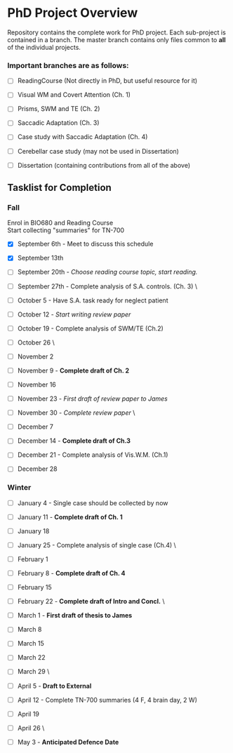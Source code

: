 PhD Project Overview
===================

Repository contains the complete work for PhD project. Each sub-project is contained in a branch. The master branch contains only files common to **all** of the individual projects. 

### Important branches are as follows:

* [ ] ReadingCourse (Not directly in PhD, but useful resource for it)
* [ ] Visual WM and Covert Attention (Ch. 1)
* [ ] Prisms, SWM and TE (Ch. 2)
* [ ] Saccadic Adaptation (Ch. 3)
* [ ] Case study with Saccadic Adaptation (Ch. 4)
* [ ] Cerebellar case study (may not be used in Dissertation)
* [ ] Dissertation (containing contributions from all of the above)


## Tasklist for Completion

### Fall

Enrol in BIO680 and Reading Course \
Start collecting "summaries" for TN-700

* [X] September 6th  - Meet to discuss this schedule
* [X] September 13th
* [ ] September 20th - *Choose reading course topic, start reading.*
* [ ] September 27th - Complete analysis of S.A. controls. (Ch. 3)
\
* [ ] October 5   - Have S.A. task ready for neglect patient
* [ ] October 12  - *Start writing review paper*
* [ ] October 19  - Complete analysis of SWM/TE (Ch.2)
* [ ] October 26
\
* [ ] November 2
* [ ] November 9  - **Complete draft of Ch. 2**
* [ ] November 16
* [ ] November 23 - *First draft of review paper to James*
* [ ] November 30 - *Complete review paper*
\
* [ ] December 7
* [ ] December 14 - **Complete draft of Ch.3**
* [ ] December 21 - Complete analysis of Vis.W.M. (Ch.1)
* [ ] December 28


### Winter

* [ ] January 4   - Single case should be collected by now
* [ ] January 11  - **Complete draft of Ch. 1**
* [ ] January 18
* [ ] January 25  - Complete analysis of single case (Ch.4)
\
* [ ] February 1
* [ ] February 8  - **Complete draft of Ch. 4**
* [ ] February 15
* [ ] February 22 - **Complete draft of Intro and Concl.**
\
* [ ] March 1     - **First draft of thesis to James**
* [ ] March 8
* [ ] March 15
* [ ] March 22
* [ ] March 29
\
* [ ] April 5     - **Draft to External**
* [ ] April 12    - Complete TN-700 summaries (4 F, 4 brain day, 2 W)
* [ ] April 19
* [ ] April 26
\
* [ ] May 3       - **Anticipated Defence Date**

